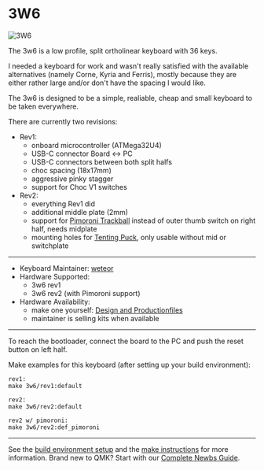 # 3W6

![3W6](https://raw.githubusercontent.com/weteor/3W6/main/images/3w6_rev2_1s.jpg)

The 3w6 is a low profile, split ortholinear keyboard with 36 keys.

I needed a keyboard for work and wasn't really satisfied with the available alternatives (namely Corne, Kyria and Ferris), mostly because they are either rather large and/or don't have the spacing I would like.

The 3w6 is designed to be a simple, realiable, cheap and small keyboard to be taken everywhere. 

There are currently two revisions:
* Rev1: 
  - onboard microcontroller (ATMega32U4)
  - USB-C connector Board <-> PC
  - USB-C connectors between both split halfs
  - choc spacing (18x17mm)
  - aggressive pinky stagger
  - support for Choc V1 switches
* Rev2:
  - everything Rev1 did
  - additional middle plate (2mm)
  - support for [Pimoroni Trackball](https://shop.pimoroni.com/products/trackball-breakout) instead of outer thumb switch on right half, needs midplate
  - mounting holes for [Tenting Puck](https://splitkb.com/collections/keyboard-parts/products/tenting-puck), only usable without mid or switchplate

---

* Keyboard Maintainer: [weteor](https://github.com/weteor)
* Hardware Supported: 
    * 3w6 rev1
    * 3w6 rev2 (with Pimoroni support)
* Hardware Availability: 
    * make one yourself: [Design and Productionfiles](https://github.com/weteor/3w6)
    * maintainer is selling kits when available
---
To reach the bootloader, connect the board to the PC and push the reset button on left half.

Make examples for this keyboard (after setting up your build environment):

    rev1:
    make 3w6/rev1:default
    
    rev2:             
    make 3w6/rev2:default
    
    rev2 w/ pimoroni: 
    make 3w6/rev2:def_pimoroni
   
 ---

See the [build environment setup](https://docs.qmk.fm/#/getting_started_build_tools) and the [make instructions](https://docs.qmk.fm/#/getting_started_make_guide) for more information. Brand new to QMK? Start with our [Complete Newbs Guide](https://docs.qmk.fm/#/newbs).
